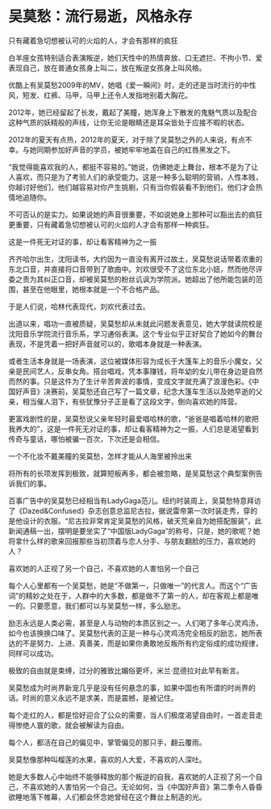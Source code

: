 # 吴莫愁：流行易逝，风格永存

只有藏着急切想被认可的火焰的人，才会有那样的疯狂 

白羊座女孩特别适合表演叛逆，她们天性中的热情奔放、口无遮拦、不拘小节、爱表现自己，放在普通女孩身上叫二，放在叛逆女孩身上叫风格。 

优酷上有吴莫愁2009年的MV，她唱《爱一瞬间》时，走的还是当时流行的中性风，短发、红裤、马甲，马甲上还令人发指地别着大胸花。 

2012年，她已经留起了长发，戴起了美瞳，她浑身上下散发的鬼魅气质以及配合这种气质的妖精般的声线，让你无论是眼睛还是耳朵皆处于应接不暇的状态。 

2012年的夏天有点热，2012年的夏天，对于除了吴莫愁之外的人来说，有点不幸。与她同期参加好声音的学员，被她牢牢地盖在自己的红唇黑发之下。 

“我觉得能喜欢我的人，都挺不容易的。”她说，仿佛她走上舞台，根本不是为了让人喜欢，而只是为了考验人们的承受能力。这是一种多么聪明的营销，人性本贱，你越讨好他们，他们越容易对你产生挑剔，只有当你假装看不到他们，他们才会热情地追随你。 

不可否认的是实力。如果说她的声音很重要，不如说她身上那种可以豁出去的疯狂更重要，只有藏着急切想被认可的火焰的人才会有那样一种疯狂。 

这是一件死无对证的事，却让看客精神为之一振 

齐齐哈尔出生，沈阳读书，大约因为一直没有离开过故土，吴莫愁说话带着浓重的东北口音，并直接将口音带到了歌曲中。刘欢很受不了这位东北小妞，然而他尽评委之责为其纠正口音，却被吴莫愁的粉丝讥讽为学院派。她超出了他所能包装的范围，甚至在他眼里，她根本就是一个不合格产品。 

于是人们说，哈林代表现代，刘欢代表过去。 

出道以来，唱功一直被质疑，吴莫愁却从未就此问题发表意见，她大学就读院校是沈阳音乐学院流行音乐系，学习通俗表演。这个专业似乎正好契合了她如今的舞台表现，不是凭着一把好声音就可以的，歌唱本身就是一种表演。 

或者生活本身就是一场表演，这位被媒体形容为成长于大篷车上的音乐小魔女，父亲是民间艺人，反串女角。搭台唱戏，凭本事赚钱，将年幼的女儿带在身边是自然而然的事。只是这件为了生计辛苦奔波的事情，变成文字就充满了浪漫色彩。《中国好声音》决赛前，吴莫愁还自己写了一篇文章，纪念大篷车生活以及她早逝的父亲，相当催人泪下，有些犹豫分子正是看了这段文字，倒向喜欢她的阵营。 

更富戏剧性的是，吴莫愁说父亲年轻时最爱唱哈林的歌，“爸爸是唱着哈林的歌把我养大的”，这是一件死无对证的事，却让看客精神为之一振，人们总是渴望看到传奇与童话，哪怕被骗一百次，下次还是会相信。 

一个不化妆不戴美瞳的吴莫愁，怎样才能从人海里被拎出来 

将所有的长项发挥到极致，就算短板再多，都会被忽略，是吴莫愁这个典型案例告诉我们的事。 

百事广告中的吴莫愁已经相当有LadyGaga范儿。纽约时装周上，吴莫愁特意拜访了《Dazed&Confused》杂志创意总监尼古拉，据说雷帝第一次时装走秀，穿的是他设计的衣服。“尼古拉非常肯定吴莫愁的风格，破天荒亲自为她搭配服装”，此新闻通稿一出，摆明是要坐实了“中国版LadyGaga”的称号，只是，她的歌呢？她将拿什么样的歌来回报那些当初顶着与恋人分手、与朋友翻脸的压力，喜欢她的人？ 

喜欢她的人正视了另一个自己，不喜欢她的人害怕另一个自己 

每个人心里都有一个吴莫愁，她是“不做第一，只做唯一”的代言人。而这个“广告词”的精妙之处在于，人群中的大多数，都是做不了第一的人，却在客观上都是唯一的。只要愿意，我们都可以与吴莫愁一样，多么励志。 

励志永远是人类必需，甚至是人与动物的本质区别之一。人们喝了多年心灵鸡汤，如今也该换换口味了。吴莫愁代表的正是一种与心灵鸡汤完全相反的励志，她所表达的不是努力、上进、真善美，而是如果你勇敢地反叛所有约定俗成的成功规律，同样可以成功。 

极致的自由就是束缚，过分的雅致比媚俗更坏，米兰·昆德拉对此早有断言。 

吴莫愁成为时尚界新宠几乎是没有任何悬念的事，如果中国也有所谓的时尚界的话。时尚的意义永远不是求美，而是震撼，是被记住。 

每个走红的人，都是恰好迎合了公众的需要，当人们极度渴望自由时，一首走音走得惨绝人寰的歌，就会被解读为自由。 

每个人，都活在自己的偏见中，掌管偏见的那只手，翻云覆雨。 

吴莫愁像那种叫榴莲的水果，喜欢的人大爱，不喜欢的人深吐。 

她是大多数人心中始终不能够释放的那个叛逆的自我，喜欢她的人正视了另一个自己，不喜欢她的人害怕另一个自己。无论如何，当《中国好声音》第二季令人昏昏欲睡地落下帷幕，人们都会怀念她曾经在这个舞台上制造的光。